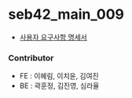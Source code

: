 # seb42_main_009

* [사용자 요구사항 명세서](https://docs.google.com/spreadsheets/d/1uAmwpCabhF3UgcaC4mjddU54Ge-pdsUlFcKsP8p1-RE/edit#gid=0)

### Contributor
* FE : 이혜림, 이치윤, 김여진
* BE : 곽훈정, 김진영, 심라율
